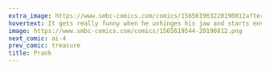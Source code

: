 ```yaml
---
extra_image: https://www.smbc-comics.com/comics/156561963220190812after.png
hovertext: It gets really funny when he unhinges his jaw and starts enveloping and slowly digesting onlookers.
image: https://www.smbc-comics.com/comics/1565619544-20190812.png
next_comic: ai-4
prev_comic: treasure
title: Prank
---
```


